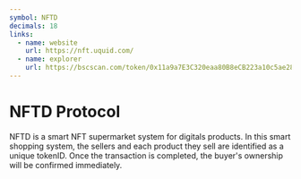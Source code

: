 ```yaml
---
symbol: NFTD
decimals: 18
links:
  - name: website
    url: https://nft.uquid.com/
  - name: explorer
    url: https://bscscan.com/token/0x11a9a7E3C320eaa80B8eCB223a10c5ae281d9AE0
---
```


# NFTD Protocol

NFTD is a smart NFT supermarket system for digitals products. In this smart shopping system, the sellers and each product they sell are identified as a unique tokenID. Once the transaction is completed, the buyer's ownership will be confirmed immediately.
